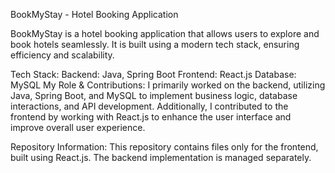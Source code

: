 BookMyStay - Hotel Booking Application

BookMyStay is a hotel booking application that allows users to explore and book hotels seamlessly. It is built using a modern tech stack, ensuring efficiency and scalability.

Tech Stack:
Backend: Java, Spring Boot
Frontend: React.js
Database: MySQL
My Role & Contributions:
I primarily worked on the backend, utilizing Java, Spring Boot, and MySQL to implement business logic, database interactions, and API development. Additionally, I contributed to the frontend by working with React.js to enhance the user interface and improve overall user experience.

Repository Information:
This repository contains files only for the frontend, built using React.js. The backend implementation is managed separately.
